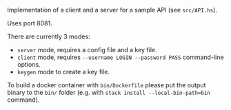 Implementation of a client and a server for a sample API (see `src/API.hs`).

Uses port 8081.

There are currently 3 modes:
- `server` mode, requires a config file and a key file.
- `client` mode, requires `--username LOGIN --password PASS` command-line options.
- `keygen` mode to create a key file.

To build a docker container with `bin/Dockerfile` please put the output binary to the `bin/` folder (e.g. with `stack install --local-bin-path=bin` command).